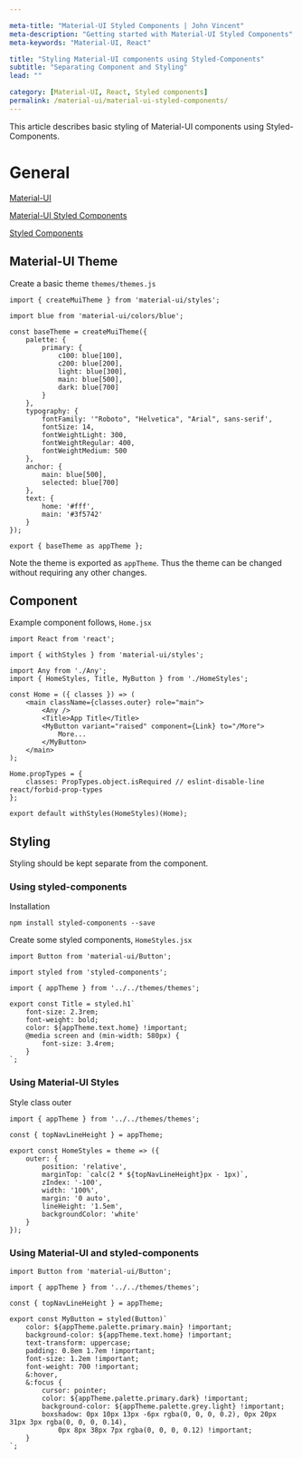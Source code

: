 ```yaml
---

meta-title: "Material-UI Styled Components | John Vincent"
meta-description: "Getting started with Material-UI Styled Components"
meta-keywords: "Material-UI, React"

title: "Styling Material-UI components using Styled-Components"
subtitle: "Separating Component and Styling"
lead: ""

category: [Material-UI, React, Styled components]
permalink: /material-ui/material-ui-styled-components/
---
```


This article describes basic styling of Material-UI components using Styled-Components.

<!-- end -->

# General

[Material-UI](https://material-ui-next.com/)

[Material-UI Styled Components](https://material-ui-next.com/guides/interoperability/#styled-components)

[Styled Components](https://www.styled-components.com/)

## Material-UI Theme

Create a basic theme `themes/themes.js`

```
import { createMuiTheme } from 'material-ui/styles';

import blue from 'material-ui/colors/blue';

const baseTheme = createMuiTheme({
	palette: {
		primary: {
			c100: blue[100],
			c200: blue[200],
			light: blue[300],
			main: blue[500],
			dark: blue[700]
		}
	},
	typography: {
		fontFamily: '"Roboto", "Helvetica", "Arial", sans-serif',
		fontSize: 14,
		fontWeightLight: 300,
		fontWeightRegular: 400,
		fontWeightMedium: 500
	},
	anchor: {
		main: blue[500],
		selected: blue[700]
	},
	text: {
		home: '#fff',
		main: '#3f5742'
	}
});

export { baseTheme as appTheme };
```

Note the theme is exported as `appTheme`. Thus the theme can be changed without requiring any other changes.

## Component

Example component follows, `Home.jsx`

```
import React from 'react';

import { withStyles } from 'material-ui/styles';

import Any from './Any';
import { HomeStyles, Title, MyButton } from './HomeStyles';

const Home = ({ classes }) => (
	<main className={classes.outer} role="main">
		<Any />
		<Title>App Title</Title>
		<MyButton variant="raised" component={Link} to="/More">
			More...
		</MyButton>
	</main>
);

Home.propTypes = {
	classes: PropTypes.object.isRequired // eslint-disable-line react/forbid-prop-types
};

export default withStyles(HomeStyles)(Home);
```

## Styling

Styling should be kept separate from the component.

### Using styled-components

Installation

```
npm install styled-components --save
```

Create some styled components, `HomeStyles.jsx`

```
import Button from 'material-ui/Button';

import styled from 'styled-components';

import { appTheme } from '../../themes/themes';

export const Title = styled.h1`
	font-size: 2.3rem;
	font-weight: bold;
	color: ${appTheme.text.home} !important;
	@media screen and (min-width: 580px) {
		font-size: 3.4rem;
	}
`;
```

### Using Material-UI Styles

Style class outer

```
import { appTheme } from '../../themes/themes';

const { topNavLineHeight } = appTheme;

export const HomeStyles = theme => ({
	outer: {
		position: 'relative',
		marginTop: `calc(2 * ${topNavLineHeight}px - 1px)`,
		zIndex: '-100',
		width: '100%',
		margin: '0 auto',
		lineHeight: '1.5em',
		backgroundColor: 'white'
	}
});
```

### Using Material-UI and styled-components

```
import Button from 'material-ui/Button';

import { appTheme } from '../../themes/themes';

const { topNavLineHeight } = appTheme;

export const MyButton = styled(Button)`
	color: ${appTheme.palette.primary.main} !important;
	background-color: ${appTheme.text.home} !important;
	text-transform: uppercase;
	padding: 0.8em 1.7em !important;
	font-size: 1.2em !important;
	font-weight: 700 !important;
	&:hover,
	&:focus {
		cursor: pointer;
		color: ${appTheme.palette.primary.dark} !important;
		background-color: ${appTheme.palette.grey.light} !important;
		boxshadow: 0px 10px 13px -6px rgba(0, 0, 0, 0.2), 0px 20px 31px 3px rgba(0, 0, 0, 0.14),
			0px 8px 38px 7px rgba(0, 0, 0, 0.12) !important;
	}
`;
```
